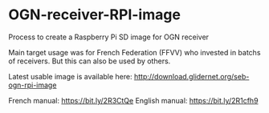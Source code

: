 # OGN-receiver-RPI-image
Process to create a Raspberry Pi SD image for OGN receiver

Main target usage was for French Federation (FFVV) who invested in batchs of receivers.
But this can also be used by others.

Latest usable image is available here: http://download.glidernet.org/seb-ogn-rpi-image

French manual: https://bit.ly/2R3CtQe
English manual: https://bit.ly/2R1cfh9
